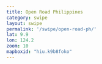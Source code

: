 ```yaml
---
title: Open Road Philippines
category: swipe
layout: swipe
permalink: '/swipe/open-road-ph/'
lat: 9.9
lon: 124.2
zoom: 10
mapboxid: "hiu.k9b8foko"
---
```


